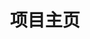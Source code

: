 ---
home: true
index: false
icon: house
title: 项目主页
heroText: Guide
tagline: 杂七杂八的东西
actions:
  - text: 随便逛逛
    icon: lightbulb
    link: ./guide/
    type: primary

  - text: Github
    link: https://github.com/Ciilu/Docs
---